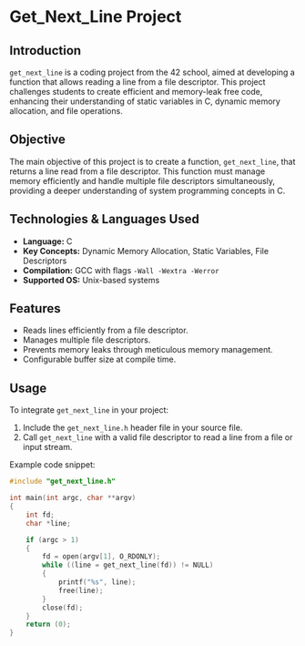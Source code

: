 # Get_Next_Line Project

## Introduction

`get_next_line` is a coding project from the 42 school, aimed at developing a function that allows reading a line from a file descriptor. This project challenges students to create efficient and memory-leak free code, enhancing their understanding of static variables in C, dynamic memory allocation, and file operations.

## Objective

The main objective of this project is to create a function, `get_next_line`, that returns a line read from a file descriptor. This function must manage memory efficiently and handle multiple file descriptors simultaneously, providing a deeper understanding of system programming concepts in C.

## Technologies & Languages Used

- **Language:** C
- **Key Concepts:** Dynamic Memory Allocation, Static Variables, File Descriptors
- **Compilation:** GCC with flags `-Wall -Wextra -Werror`
- **Supported OS:** Unix-based systems

## Features

- Reads lines efficiently from a file descriptor.
- Manages multiple file descriptors.
- Prevents memory leaks through meticulous memory management.
- Configurable buffer size at compile time.

## Usage

To integrate `get_next_line` in your project:

1. Include the `get_next_line.h` header file in your source file.
2. Call `get_next_line` with a valid file descriptor to read a line from a file or input stream.

Example code snippet:

```c
#include "get_next_line.h"

int main(int argc, char **argv)
{
    int fd;
    char *line;

    if (argc > 1)
    {
        fd = open(argv[1], O_RDONLY);
        while ((line = get_next_line(fd)) != NULL)
        {
            printf("%s", line);
            free(line);
        }
        close(fd);
    }
    return (0);
}
```
